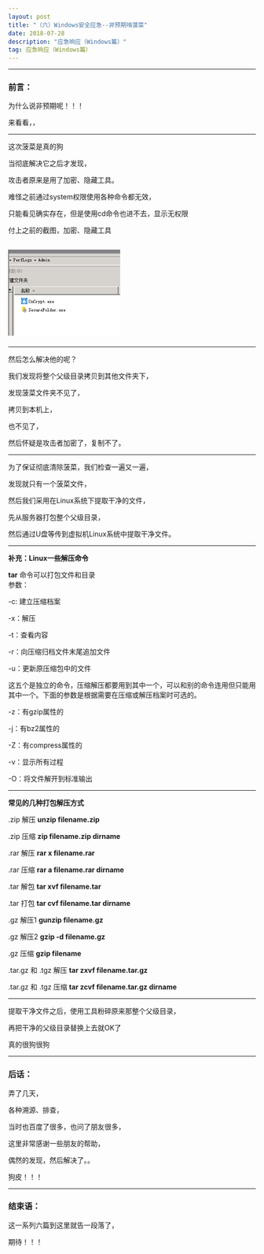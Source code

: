 ```yaml
---
layout: post
title: "（六）Windows安全应急--非预期啃菠菜"
date: 2018-07-28
description: "应急响应（Windows篇）"
tag: 应急响应（Windows篇）
---
```

---


### 前言：

为什么说非预期呢！！！<br>

来看看，，<br/>

---

这次菠菜是真的狗<br>

当彻底解决它之后才发现，<br>

攻击者原来是用了加密、隐藏工具。<br>

难怪之前通过system权限使用各种命令都无效，<br>

只能看见确实存在，但是使用cd命令也进不去，显示无权限<br>

付上之前的截图，加密、隐藏工具<br>

![images](/images/2018-07-21/ys05.png)
---

---------

然后怎么解决他的呢？<br>

我们发现将整个父级目录拷贝到其他文件夹下，<br>

发现菠菜文件夹不见了，<br>

拷贝到本机上，<br>

也不见了，<br>

然后怀疑是攻击者加密了，复制不了。<br>

--------

为了保证彻底清除菠菜，我们检查一遍又一遍，<br>

发现就只有一个菠菜文件，<br>

然后我们采用在Linux系统下提取干净的文件，<br>

先从服务器打包整个父级目录，<br>

然后通过U盘等传到虚拟机Linux系统中提取干净文件。<br>

----------

**补充：Linux一些解压命令**

**tar** 命令可以打包文件和目录 <br>
参数：<br>

-c: 建立压缩档案 <br>

-x：解压 <br>

-t：查看内容 <br>

-r：向压缩归档文件末尾追加文件 <br>

-u：更新原压缩包中的文件<br>

这五个是独立的命令，压缩解压都要用到其中一个，可以和别的命令连用但只能用其中一个。下面的参数是根据需要在压缩或解压档案时可选的。<br>

-z：有gzip属性的 <br>

-j：有bz2属性的 <br>

-Z：有compress属性的 <br>

-v：显示所有过程 <br>

-O：将文件解开到标准输出 <br>

-------------

**常见的几种打包解压方式**

.zip 解压 **unzip filename.zip**<br>

.zip 压缩 **zip filename.zip dirname**<br>

.rar 解压 **rar x filename.rar**<br>

.rar 压缩 **rar a filename.rar dirname**<br>

.tar 解包 **tar xvf filename.tar**<br>

.tar 打包 **tar cvf filename.tar dirname**<br>

.gz 解压1 **gunzip filename.gz**<br>

.gz 解压2 **gzip -d filename.gz**<br>

.gz 压缩 **gzip filename**<br>

.tar.gz 和 .tgz 解压 **tar zxvf filename.tar.gz**<br>

.tar.gz 和 .tgz 压缩 **tar zcvf filename.tar.gz dirname**<br>


-------------

提取干净文件之后，使用工具粉碎原来那整个父级目录，<br>

再把干净的父级目录替换上去就OK了<br>

真的很狗很狗


---------

### 后话：

弄了几天，<br>

各种溯源、排查，<br>

当时也百度了很多，也问了朋友很多，<br>

这里非常感谢一些朋友的帮助，<br>

偶然的发现，然后解决了。。<br>

狗皮！！！

----------

### 结束语：

这一系列六篇到这里就告一段落了，<br>

期待！！！

